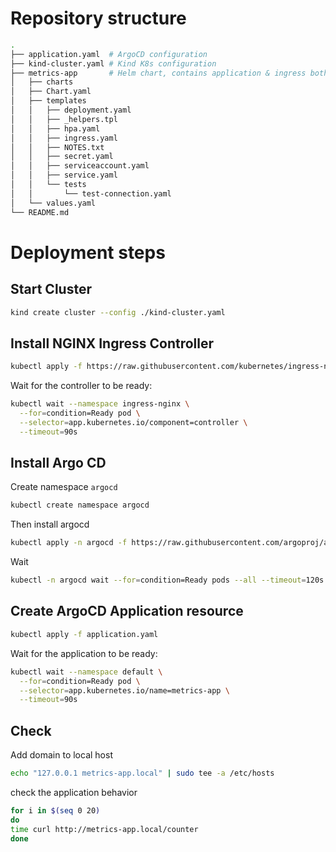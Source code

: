 # Repository structure

```bash
.
├── application.yaml  # ArgoCD configuration
├── kind-cluster.yaml # Kind K8s configuration
├── metrics-app       # Helm chart, contains application & ingress both
│   ├── charts
│   ├── Chart.yaml
│   ├── templates
│   │   ├── deployment.yaml
│   │   ├── _helpers.tpl
│   │   ├── hpa.yaml
│   │   ├── ingress.yaml
│   │   ├── NOTES.txt
│   │   ├── secret.yaml
│   │   ├── serviceaccount.yaml
│   │   ├── service.yaml
│   │   └── tests
│   │       └── test-connection.yaml
│   └── values.yaml
└── README.md
```

# Deployment steps

## Start Cluster

```bash
kind create cluster --config ./kind-cluster.yaml
```

## Install NGINX Ingress Controller

```bash
kubectl apply -f https://raw.githubusercontent.com/kubernetes/ingress-nginx/controller-v1.9.6/deploy/static/provider/kind/deploy.yaml
```

Wait for the controller to be ready:

```bash
kubectl wait --namespace ingress-nginx \
  --for=condition=Ready pod \
  --selector=app.kubernetes.io/component=controller \
  --timeout=90s
```

## Install Argo CD

Create namespace `argocd`

```bash
kubectl create namespace argocd
```

Then install argocd

```bash
kubectl apply -n argocd -f https://raw.githubusercontent.com/argoproj/argo-cd/stable/manifests/install.yaml
```

Wait

```bash
kubectl -n argocd wait --for=condition=Ready pods --all --timeout=120s
```

## Create ArgoCD Application resource

```bash
kubectl apply -f application.yaml
```

Wait for the application to be ready:

```bash
kubectl wait --namespace default \
  --for=condition=Ready pod \
  --selector=app.kubernetes.io/name=metrics-app \
  --timeout=90s
```

## Check

Add domain to local host

```bash
echo "127.0.0.1 metrics-app.local" | sudo tee -a /etc/hosts
```

check the application behavior

```bash
for i in $(seq 0 20)
do
time curl http://metrics-app.local/counter
done
```
